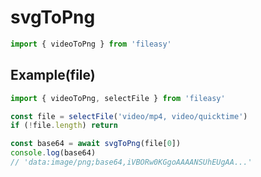 # svgToPng

```ts
import { videoToPng } from 'fileasy'
```

## Example​(file)

```ts
import { videoToPng, selectFile } from 'fileasy'

const file = selectFile('video/mp4, video/quicktime')
if (!file.length) return

const base64 = await svgToPng(file[0])
console.log(base64)
// 'data:image/png;base64,iVBORw0KGgoAAAANSUhEUgAA...'
```

